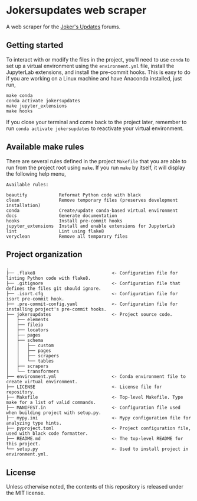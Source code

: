 # Jokersupdates web scraper

A web scraper for the [Joker's Updates](https://www.jokersupdates.com/) forums.

## Getting started

To interact with or modify the files in the project, you'll need to use `conda` to set up a virtual environment using the `environment.yml` file, install the JupyterLab extensions, and install the pre-commit hooks.
This is easy to do if you are working on a Linux machine and have Anaconda installed, just run,

    make conda
    conda activate jokersupdates
    make jupyter_extensions
    make hooks

If you close your terminal and come back to the project later, remember to run `conda activate jokersupdates` to reactivate your virtual environment.

## Available make rules

There are several rules defined in the project `Makefile` that you are able to run from the project root using `make`.
If you run `make` by itself, it will display the following help menu,

    Available rules:

    beautify            Reformat Python code with black
    clean               Remove temporary files (preserves development installation)
    conda               Create/update conda-based virtual environment
    docs                Generate documentation
    hooks               Install pre-commit hooks
    jupyter_extensions  Install and enable extensions for JupyterLab
    lint                Lint using flake8
    veryclean           Remove all temporary files

## Project organization

    .
    ├── .flake8                             <- Configuration file for linting Python code with flake8.
    ├── .gitignore                          <- Configuration file that defines the files git should ignore.
    ├── .isort.cfg                          <- Configuration file for isort pre-commit hook.
    ├── .pre-commit-config.yaml             <- Configuration file for installing project's pre-commit hooks.
    ├── jokersupdates                       <- Project source code.
    │   ├── elements
    │   ├── fileio
    │   ├── locators
    │   ├── pages
    │   ├── schema
    │   │   ├── custom
    │   │   ├── pages
    │   │   ├── scrapers
    │   │   └── tables
    │   ├── scrapers
    │   └── transformers
    ├── environment.yml                     <- Conda environment file to create virtual environment.
    ├── LICENSE                             <- License file for repository.
    ├── Makefile                            <- Top-level Makefile. Type make for a list of valid commands.
    ├── MANIFEST.in                         <- Configuration file used when building project with setup.py.
    ├── mypy.ini                            <- Mypy configuration file for analyzing type hints.
    ├── pyproject.toml                      <- Project configuration file, used with black code formatter.
    ├── README.md                           <- The top-level README for this project.
    └── setup.py                            <- Used to install project in environment.yml.

## License

Unless otherwise noted, the contents of this repository is released under the MIT license.
